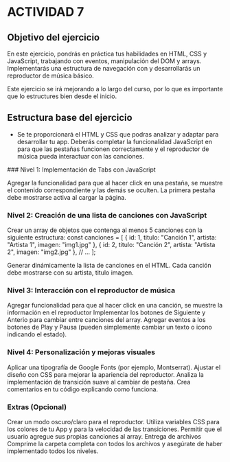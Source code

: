 # ACTIVIDAD 7

## Objetivo del ejercicio
  
En este ejercicio, pondrás en práctica tus habilidades en HTML, CSS y JavaScript, trabajando con eventos, manipulación del DOM y arrays. Implementarás una estructura de navegación con y desarrollarás un reproductor de música básico.

Este ejercicio se irá mejorando a lo largo del curso, por lo que es importante que lo estructures bien desde el inicio.

## Estructura base del ejercicio 

- Se te proporcionará el HTML y CSS que podras analizar y adaptar para desarrollar tu app. Deberás completar la funcionalidad JavaScript en para que las pestañas funcionen correctamente y el reproductor de música pueda interactuar con las canciones.

### Nivel 1: Implementación de Tabs con JavaScript  

Agregar la funcionalidad para que al hacer click en una pestaña, se muestre el contenido correspondiente y las demás se oculten.
La primera pestaña debe mostrarse activa al cargar la página.

### Nivel 2: Creación de una lista de canciones con JavaScript  

Crear un array de objetos que contenga al menos 5 canciones con la siguiente estructura:
const canciones = [
{ id: 1, titulo: "Canción 1", artista: "Artista 1", imagen: "img1.jpg" },
{ id: 2, titulo: "Canción 2", artista: "Artista 2", imagen: "img2.jpg" },
// ...
];

Generar dinámicamente la lista de canciones en el HTML.
Cada canción debe mostrarse con su  artista, titulo imagen.

### Nivel 3: Interacción con el reproductor de música  

Agregar funcionalidad para que al hacer click en una canción, se muestre la información en el reproductor
Implementar los botones de Siguiente y Anterio para cambiar entre canciones del array.
Agregar eventos a los botones de Play y Pausa  (pueden simplemente cambiar un texto o icono indicando el estado).

### Nivel 4: Personalización y mejoras visuales  

Aplicar una tipografía de Google Fonts  (por ejemplo, Montserrat).
Ajustar el diseño con CSS  para mejorar la apariencia del reproductor.
Analiza la implementación de transición suave  al cambiar de pestaña. Crea comentarios en tu código explicando como funciona.

### Extras (Opcional)  
Crear un modo oscuro/claro para el reproductor.
Utiliza variables CSS para los colores de tu App y para la velocidad de las transiciones.
Permitir que el usuario agregue sus propias canciones al array.
Entrega de archivos  
Comprime la carpeta completa con todos los archivos y asegúrate de haber implementado todos los niveles.